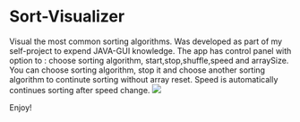 # Sort-Visualizer
Visual the most common sorting algorithms.
Was developed as part of my self-project to expend JAVA-GUI knowledge.
The app has control panel with option to : choose sorting algorithm, start,stop,shuffle,speed and arraySize.
You can choose sorting algorithm, stop it and choose another sorting algorithm to continute sorting without array reset.
Speed is automatically continues sorting after speed change.
![](SortingVideo.gif)

Enjoy!

